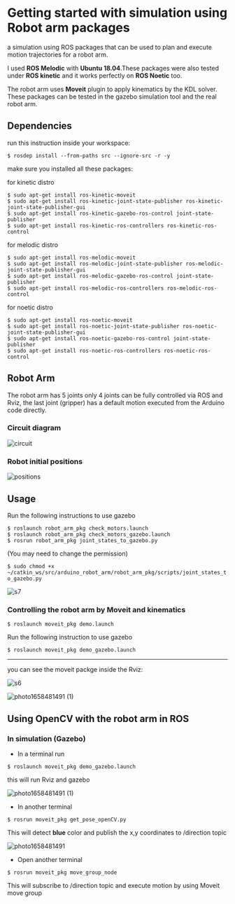 # Getting started with simulation using Robot arm packages
a simulation using ROS packages that can be used to plan and execute motion trajectories for a robot arm.

I used **ROS Melodic** with **Ubuntu 18.04**.These packages were also tested under **ROS kinetic** and it works perfectly on **ROS Noetic** too.

The robot arm uses **Moveit** plugin to apply kinematics by the KDL solver. These packages can be tested in the gazebo simulation tool and the real robot arm.


## Dependencies
run this instruction inside your workspace:

```$ rosdep install --from-paths src --ignore-src -r -y```

make sure you installed all these packages:

for kinetic distro

```
$ sudo apt-get install ros-kinetic-moveit
$ sudo apt-get install ros-kinetic-joint-state-publisher ros-kinetic-joint-state-publisher-gui
$ sudo apt-get install ros-kinetic-gazebo-ros-control joint-state-publisher
$ sudo apt-get install ros-kinetic-ros-controllers ros-kinetic-ros-control
```

for melodic distro

```
$ sudo apt-get install ros-melodic-moveit
$ sudo apt-get install ros-melodic-joint-state-publisher ros-melodic-joint-state-publisher-gui
$ sudo apt-get install ros-melodic-gazebo-ros-control joint-state-publisher
$ sudo apt-get install ros-melodic-ros-controllers ros-melodic-ros-control
```

for noetic distro

```
$ sudo apt-get install ros-noetic-moveit
$ sudo apt-get install ros-noetic-joint-state-publisher ros-noetic-joint-state-publisher-gui
$ sudo apt-get install ros-noetic-gazebo-ros-control joint-state-publisher
$ sudo apt-get install ros-noetic-ros-controllers ros-noetic-ros-control
```

## Robot Arm
The robot arm has 5 joints only 4 joints can be fully controlled via ROS and Rviz, the last joint (gripper) has a default motion executed from the Arduino code directly.
### Circuit diagram 
![circuit](https://user-images.githubusercontent.com/93100711/180415478-f4a169b0-a034-41d1-9ede-5e285cb0b767.png)

### Robot initial positions
![positions](https://user-images.githubusercontent.com/93100711/180415517-eee1fbc4-ff3d-4bdf-a155-6a33d2bcbd3b.png)


## Usage


Run the following instructions to use gazebo
```
$ roslaunch robot_arm_pkg check_motors.launch
$ roslaunch robot_arm_pkg check_motors_gazebo.launch
$ rosrun robot_arm_pkg joint_states_to_gazebo.py
```
(You may need to change the permission)

```$ sudo chmod +x ~/catkin_ws/src/arduino_robot_arm/robot_arm_pkg/scripts/joint_states_to_gazebo.py```

![s7](https://user-images.githubusercontent.com/93100711/180413684-739c27a6-5b82-4897-8c13-965c224f4f01.PNG)



### Controlling the robot arm by Moveit and kinematics
```$ roslaunch moveit_pkg demo.launch```

Run the following instruction to use gazebo

```$ roslaunch moveit_pkg demo_gazebo.launch```

***
 
you can see the moveit packge inside the Rviz:

![s6](https://user-images.githubusercontent.com/93100711/180413908-b523bc70-f4ab-457c-a108-d565f226a816.PNG)

![photo1658481491 (1)](https://user-images.githubusercontent.com/93100711/180414850-4235ea7d-d006-4b3c-b078-ac1fdc3cfb14.jpeg)


## Using OpenCV with the robot arm in ROS 

### In simulation (Gazebo)
- In a terminal run

```$ roslaunch moveit_pkg demo_gazebo.launch```

this will run Rviz and gazebo

![photo1658481491 (1)](https://user-images.githubusercontent.com/93100711/180413374-43051d11-a72b-41f9-8fb8-0946786bd42c.jpeg)


- In another terminal 

```$ rosrun moveit_pkg get_pose_openCV.py```

This will detect **blue** color and publish the x,y coordinates to /direction topic


![photo1658481491](https://user-images.githubusercontent.com/93100711/180413523-56679f74-f57c-4a63-9385-89080ebdbe20.jpeg)


- Open another terminal
 
```$ rosrun moveit_pkg move_group_node```

This will subscribe to /direction topic and execute motion by using Moveit move group


